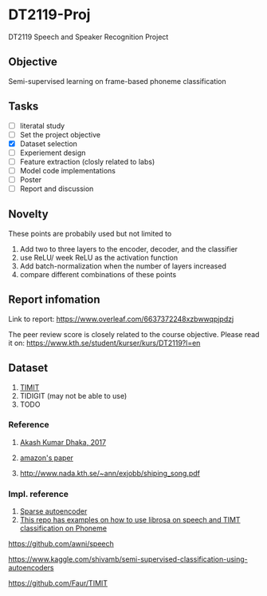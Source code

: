 # DT2119-Proj
DT2119 Speech and Speaker Recognition Project

## Objective
Semi-supervised learning on frame-based phoneme classification

## Tasks
- [ ] literatal study
- [ ] Set the project objective
- [x] Dataset selection 
- [ ] Experiement design
- [ ] Feature extraction (closly related to labs)
- [ ] Model code implementations
- [ ] Poster
- [ ] Report and discussion

## Novelty
These points are probabily used but not limited to
1. Add two to three layers to the encoder, decoder, and the classifier
2. use ReLU/ week ReLU as the activation function
3. Add batch-normalization when the number of layers increased
4. compare different combinations of these points

## Report infomation
Link to report:
https://www.overleaf.com/6637372248xzbwwqpjpdzj

The peer review score is closely related to the course objective.
Please read it on:
https://www.kth.se/student/kurser/kurs/DT2119?l=en

## Dataset
1. [TIMIT](https://github.com/philipperemy/timit)
2. TIDIGIT (may not be able to use)
3. TODO

### Reference
1. [Akash Kumar Dhaka, 2017](http://www.speech.kth.se/glu2017/papers/GLU2017_paper_5.pdf)

2. [amazon's paper](https://arxiv.org/pdf/1904.01624.pdf)

3. http://www.nada.kth.se/~ann/exjobb/shiping_song.pdf
### Impl. reference
1. [Sparse autoencoder](https://github.com/Abhipanda4/Sparse-Autoencoders)
2. [This repo has examples on how to use librosa on speech and TIMT classification on Phoneme](https://github.com/Alexander-H-Liu/End-to-end-ASR-Pytorch)

https://github.com/awni/speech

https://www.kaggle.com/shivamb/semi-supervised-classification-using-autoencoders

https://github.com/Faur/TIMIT

